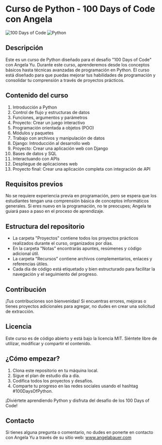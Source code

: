 # Curso de Python - 100 Days of Code con Angela

![100 Days of Code](https://img.shields.io/badge/100%20Days%20of%20Code-Challenge-green)
![Python](https://img.shields.io/badge/Python-3.9-blue)

## Descripción
Este es un curso de Python diseñado para el desafío "100 Days of Code" con Angela Yu. Durante este curso, aprenderemos desde los conceptos básicos hasta técnicas avanzadas de programación en Python. El curso está diseñado para que puedas mejorar tus habilidades de programación y consolidar tu comprensión a través de proyectos prácticos.

## Contenido del curso
1. Introducción a Python
2. Control de flujo y estructuras de datos
3. Funciones, argumentos y parámetros
4. Proyecto: Crear un juego interactivo
5. Programación orientada a objetos (POO)
6. Módulos y paquetes
7. Trabajo con archivos y manipulación de datos
8. Django: Introducción al desarrollo web
9. Proyecto: Crear una aplicación web con Django
10. Bases de datos y SQL
11. Interactuando con APIs
12. Despliegue de aplicaciones web
13. Proyecto final: Crear una aplicación completa con integración de API

## Requisitos previos
No se requiere experiencia previa en programación, pero se espera que los estudiantes tengan una comprensión básica de conceptos informáticos generales. Si eres nuevo en la programación, no te preocupes; Angela te guiará paso a paso en el proceso de aprendizaje.

## Estructura del repositorio
- La carpeta "Proyectos" contiene todos los proyectos prácticos realizados durante el curso, organizados por días.
- En la carpeta "Notas" encontrarás apuntes, resúmenes y código adicional útil.
- La carpeta "Recursos" contiene archivos complementarios, enlaces y referencias útiles.
- Cada día de código está etiquetado y bien estructurado para facilitar la navegación y el seguimiento del progreso.

## Contribución
¡Tus contribuciones son bienvenidas! Si encuentras errores, mejoras o tienes proyectos adicionales para agregar, no dudes en crear una solicitud de extracción.

## Licencia
Este curso es de código abierto y está bajo la licencia MIT. Siéntete libre de utilizar, modificar y compartir el contenido.

## ¿Cómo empezar?
1. Clona este repositorio en tu máquina local.
2. Sigue el plan de estudio día a día.
3. Codifica todos los proyectos y desafíos.
4. Comparte tu progreso en las redes sociales usando el hashtag #100DaysOfPython.

¡Diviértete aprendiendo Python y disfruta del desafío de los 100 Days of Code!

## Contacto
Si tienes alguna pregunta o comentario, no dudes en ponerte en contacto con Angela Yu a través de su sitio web: www.angelabauer.com
